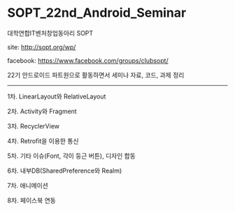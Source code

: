 # SOPT_22nd_Android_Seminar

대학연합IT벤처창업동아리 SOPT

site: http://sopt.org/wp/

facebook: https://www.facebook.com/groups/clubsopt/

22기 안드로이드 파트원으로 활동하면서 세미나 자료, 코드, 과제 정리

------------------------------------------------------------------------------------------------------------------------

1차. LinearLayout와 RelativeLayout

2차. Activity와 Fragment

3차. RecyclerView

4차. Retrofit을 이용한 통신

5차. 기타 이슈(Font, 각이 둥근 버튼), 디자인 합동

6차. 내부DB(SharedPreference와 Realm)

7차. 애니메이션

8차. 페이스북 연동


